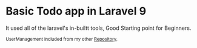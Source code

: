 <h1>Basic Todo app in Laravel 9</h1>
<p>It used all of the laravel's in-builtt tools, Good Starting point for Beginners.</p>
<small>UserManagement included from my other <a href="https://github.com/BugsBunny421/LaravelUserManagement">Repository</a>.</small>
